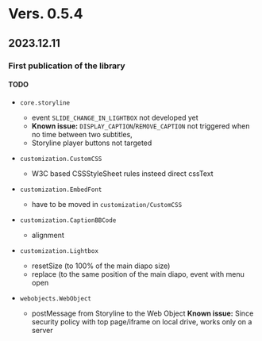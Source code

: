 # Vers. 0.5.4
## 2023.12.11
### **First publication of the library**
#### TODO
- `core.storyline`
  -   event `SLIDE_CHANGE_IN_LIGHTBOX` not developed yet
  -   **Known issue:** `DISPLAY_CAPTION`/`REMOVE_CAPTION` not triggered when no time between two subtitles,
  -   Storyline player buttons not targeted  
  
- `customization.CustomCSS`
  - W3C based CSSStyleSheet rules insteed direct cssText

-  `customization.EmbedFont`
    -   have to be moved in `customization/CustomCSS`

-  `customization.CaptionBBCode`
    -   alignment

-  `customization.Lightbox`
    -   resetSize (to 100% of the main diapo size)
    -   replace (to the same position of the main diapo, event with menu open
      
- `webobjects.WebObject` 
    -   postMessage from Storyline to the Web Object
        **Known issue:** Since security policy with top page/iframe on local drive, works only on a server
